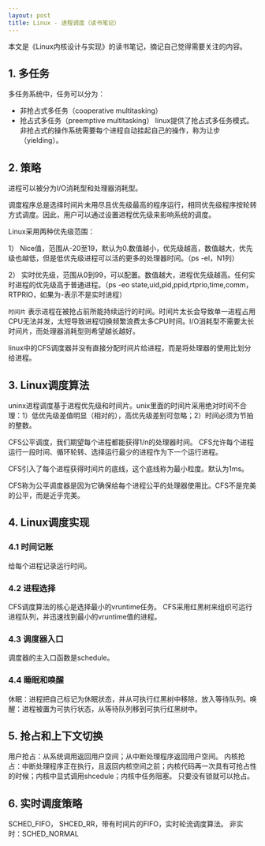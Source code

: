 ```yaml
---
layout: post
title: Linux - 进程调度（读书笔记）
---
```

本文是《Linux内核设计与实现》的读书笔记，摘记自己觉得需要关注的内容。

## 1. 多任务
多任务系统中，任务可以分为：
* 非抢占式多任务（cooperative multitasking）
* 抢占式多任务（preemptive multitasking）
linux提供了抢占式多任务模式。非抢占式的操作系统需要每个进程自动挂起自己的操作，称为让步（yielding）。

## 2. 策略
进程可以被分为I/O消耗型和处理器消耗型。

调度程序总是选择时间片未用尽且优先级最高的程序运行，相同优先级程序按轮转方式调度。因此，用户可以通过设置进程优先级来影响系统的调度。

Linux采用两种优先级范围：

1） Nice值，范围从-20至19，默认为0.数值越小，优先级越高，数值越大，优先级也越低，但是低优先级进程可以活的更多的处理器时间。（ps -el，N1列）

2） 实时优先级，范围从0到99，可以配置。数值越大，进程优先级越高。任何实时进程的优先级高于普通进程。（ps -eo state,uid,pid,ppid,rtprio,time,comm，RTPRIO，如果为-表示不是实时进程）

`时间片` 表示进程在被抢占前所能持续运行的时间。时间片太长会导致单一进程占用CPU无法并发，太短导致进程切换频繁浪费太多CPU时间。I/O消耗型不需要太长时间片，而处理器消耗型则希望越长越好。

linux中的CFS调度器并没有直接分配时间片给进程，而是将处理器的使用比划分给进程。

## 3. Linux调度算法
uninx进程调度基于进程优先级和时间片。unix里面的时间片采用绝对时间不合理：1）低优先级差值明显（相对的），高优先级差别可忽略；2）时间必须为节拍的整数。

CFS公平调度，我们期望每个进程都能获得1/n的处理器时间。
CFS允许每个进程运行一段时间、循环轮转、选择运行最少的进程作为下一个运行进程。

CFS引入了每个进程获得时间片的底线，这个底线称为最小粒度。默认为1ms。

CFS称为公平调度器是因为它确保给每个进程公平的处理器使用比。CFS不是完美的公平，而是近乎完美。

## 4. Linux调度实现

### 4.1 时间记账
给每个进程记录运行时间。

### 4.2 进程选择
CFS调度算法的核心是选择最小的vruntime任务。
CFS采用红黑树来组织可运行进程队列，并迅速找到最小的vruntime值的进程。

### 4.3 调度器入口
调度器的主入口函数是schedule。

### 4.4 睡眠和唤醒
休眠：进程把自己标记为休眠状态，并从可执行红黑树中移除，放入等待队列。唤醒：进程被置为可执行状态，从等待队列移到可执行红黑树中。

## 5. 抢占和上下文切换
用户抢占：从系统调用返回用户空间；从中断处理程序返回用户空间。
内核抢占：中断处理程序正在执行，且返回内核空间之前；内核代码再一次具有可抢占性的时候；内核中显式调用shcedule；内核中任务阻塞。
只要没有锁就可以抢占。


## 6. 实时调度策略
SCHED_FIFO，
SHCED_RR，带有时间片的FIFO，实时轮流调度算法。
非实时：SCHED_NORMAL

